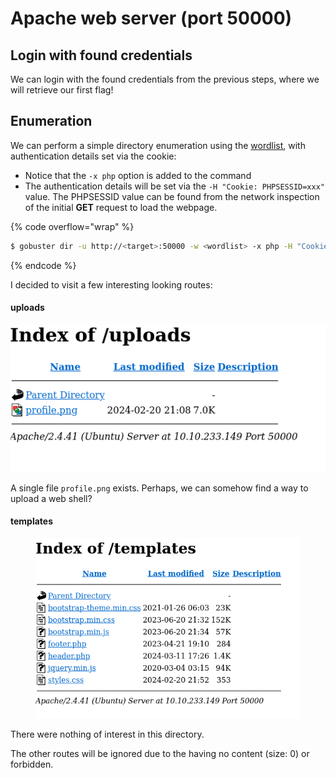 # Apache web server (port 50000)

## Login with found credentials

We can login with the found credentials from the previous steps, where we will retrieve our first flag!

## Enumeration

We can perform a simple directory enumeration using the [wordlist](https://github.com/danielmiessler/SecLists/blob/master/Discovery/Web-Content/common.txt), with authentication details set via the cookie:

* Notice that the `-x php` option is added to the command
* The authentication details will be set via the `-H "Cookie: PHPSESSID=xxx"` value. The PHPSESSID value can be found from the network inspection of the initial **GET** request to load the webpage.

{% code overflow="wrap" %}
```sh
$ gobuster dir -u http://<target>:50000 -w <wordlist> -x php -H "Cookie: PHPSESSID=xxx"
```
{% endcode %}

I decided to visit a few interesting looking routes:

#### uploads

![](<../../../../.gitbook/assets/image (2) (1) (1) (1).png>)

A single file `profile.png` exists. Perhaps, we can somehow find a way to upload a web shell?

#### templates

<figure><img src="../../../../.gitbook/assets/image (1) (1) (1) (1) (1) (1) (1) (1).png" alt=""><figcaption></figcaption></figure>

There were nothing of interest in this directory.

The other routes will be ignored due to the having no content (size: 0) or forbidden.

